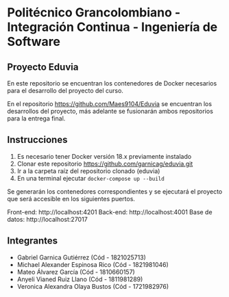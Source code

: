 # Politécnico Grancolombiano - Integración Continua - Ingeniería de Software

## Proyecto Eduvia

En este repositorio se encuentran los contenedores de Docker necesarios para el desarrollo del proyecto del curso.

En el repositorio https://github.com/Maes9104/Eduvia se encuentran los desarrollos del proyecto, más adelante se fusionarán ambos repositorios para la entrega final.

## Instrucciones

1. Es necesario tener Docker versión 18.x previamente instalado
2. Clonar este repositorio https://github.com/garnicag/eduvia.git
3. Ir a la carpeta raíz del repositorio clonado (eduvia)
4. En una terminal ejecutar `docker-compose up --build`

Se generarán los contenedores correspondientes y se ejecutará el proyecto que será accesible en los siguientes puertos.

Front-end: http://localhost:4201
Back-end: http://localhost:4001
Base de datos: http://localhost:27017

## Integrantes

- Gabriel Garnica Gutiérrez (Cód - 1821025713)
- Michael Alexander Espinosa Rico (Cód - 1821981046)
- Mateo Álvarez García (Cód - 1810660157)
- Anyeli Vianed Ruiz Llano (Cód - 1811981289)
- Veronica Alexandra Olaya Bustos (Cód - 1721982976)